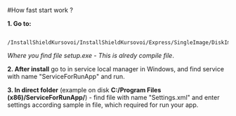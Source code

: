 #How fast start work ?

  **1. Go to:** 
	
	 /InstallShieldKursovoi/InstallShieldKursovoi/Express/SingleImage/DiskImages/DISK1/  
	 
*Where you find file setup.exe - This is alredy compile file*.

**2. After install** go to in service local manager in Windows, and find service with name "ServiceForRunApp" and run.

**3. In direct folder** (example on disk **C:/Program Files (x86)/ServiceForRunApp/**) - find file with name "Settings.xml" and enter settings according sample in file, which required for run your app.

